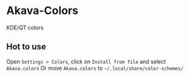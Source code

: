 # Akava-Colors

KDE/QT colors

## Hot to use
Open `Settings > Colors`, click on `Install from file` and select `Akava.colors` 
Or move `Akava.colors` to `~/.local/share/color-schemes/`
